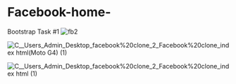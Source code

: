 # Facebook-home-
Bootstrap Task #1
![fb2](https://user-images.githubusercontent.com/66555692/92302677-97883480-ef8b-11ea-91f2-c0d1f4c2562b.png)

![_C__Users_Admin_Desktop_facebook%20clone_2_Facebook%20clone_index html_(Moto G4) (1)](https://user-images.githubusercontent.com/66555692/92302787-6d834200-ef8c-11ea-8fdb-1a2256f893d3.png)

![_C__Users_Admin_Desktop_facebook%20clone_2_Facebook%20clone_index html_ (1)](https://user-images.githubusercontent.com/66555692/92302691-b686c680-ef8b-11ea-83c1-c247ded47cfe.png)
